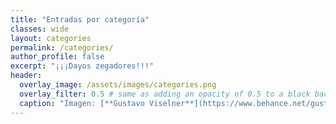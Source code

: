 ```yaml
---
title: "Entradas por categoría"
classes: wide
layout: categories
permalink: /categories/
author_profile: false
excerpt: "¡¡¡Dayos zegadores!!!"
header:
  overlay_image: /assets/images/categories.png
  overlay_filter: 0.5 # same as adding an opacity of 0.5 to a black background
  caption: "Imagen: [**Gustavo Viselner**](https://www.behance.net/gustavo_v)"
---
```

